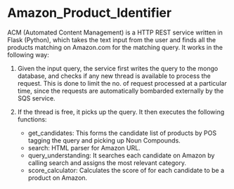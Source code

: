 # Amazon_Product_Identifier

ACM (Automated Content Management) is a HTTP REST service written in Flask (Python), which takes the text input from the user and finds all the products matching on Amazon.com for the matching query. It works in the following way:

1. Given the input query, the service first writes the query to the mongo database, and checks if any new thread is available to process the request. This is done to limit the no. of request processed at a particular time, since the requests are automatically bombarded externally by the SQS service.

2. If the thread is free, it picks up the query. It then executes the following functions:
    
    - get_candidates: This forms the candidate list of products by POS tagging the query and picking up Noun Compounds.
    - search: HTML parser for Amazon URL.
    - query_understanding: It searches each candidate on Amazon by calling search and assigns the most relevant category.
    - score_calculator: Calculates the score of for each candidate to be a product on Amazon.
